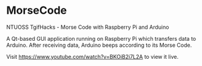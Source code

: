 MorseCode
=========

NTUOSS TgifHacks - Morse Code with Raspberry Pi and Arduino

A Qt-based GUI application running on Raspberry Pi which transfers data to Arduino. After receiving data, Arduino beeps according to its Morse Code.

Visit https://www.youtube.com/watch?v=BKOiB2i7L2A to view it live.
